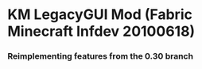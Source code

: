 # KM LegacyGUI Mod (Fabric Minecraft Infdev 20100618)

### Reimplementing features from the 0.30 branch